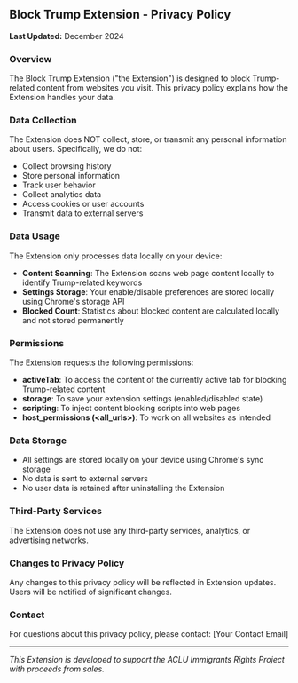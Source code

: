 ## Block Trump Extension - Privacy Policy

**Last Updated:** December 2024

### Overview
The Block Trump Extension ("the Extension") is designed to block Trump-related content from websites you visit. This privacy policy explains how the Extension handles your data.

### Data Collection
The Extension does NOT collect, store, or transmit any personal information about users. Specifically, we do not:

- Collect browsing history
- Store personal information
- Track user behavior
- Collect analytics data
- Access cookies or user accounts
- Transmit data to external servers

### Data Usage
The Extension only processes data locally on your device:

- **Content Scanning**: The Extension scans web page content locally to identify Trump-related keywords
- **Settings Storage**: Your enable/disable preferences are stored locally using Chrome's storage API
- **Blocked Count**: Statistics about blocked content are calculated locally and not stored permanently

### Permissions
The Extension requests the following permissions:

- **activeTab**: To access the content of the currently active tab for blocking Trump-related content
- **storage**: To save your extension settings (enabled/disabled state)
- **scripting**: To inject content blocking scripts into web pages
- **host_permissions (<all_urls>)**: To work on all websites as intended

### Data Storage
- All settings are stored locally on your device using Chrome's sync storage
- No data is sent to external servers
- No user data is retained after uninstalling the Extension

### Third-Party Services
The Extension does not use any third-party services, analytics, or advertising networks.

### Changes to Privacy Policy
Any changes to this privacy policy will be reflected in Extension updates. Users will be notified of significant changes.

### Contact
For questions about this privacy policy, please contact: [Your Contact Email]

---

*This Extension is developed to support the ACLU Immigrants Rights Project with proceeds from sales.*
